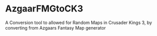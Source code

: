 # AzgaarFMGtoCK3
A Conversion tool to allowed for Random Maps in Crusader Kings 3, by converting from Azgaars Fantasy Map generator

